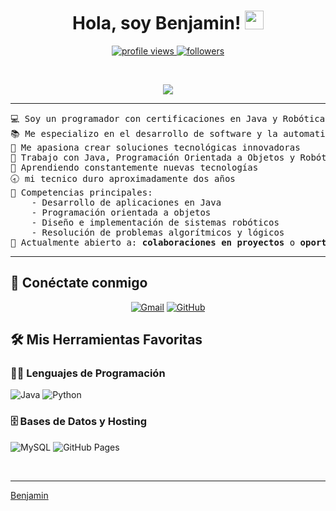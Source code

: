 <h1 align="center">
Hola, soy Benjamin! 
 <a href="https://github.com/TU-USUARIO" target="_self">
  <img src="https://media.giphy.com/media/hvRJCLFzcasrR4ia7z/giphy.gif" width="30">
 </a>
</h1>

<p align="center">
 <a href="https://github.com/TU-USUARIO">
  <img src="https://komarev.com/ghpvc/?username=TU-USUARIO&label=Profile%20views&color=0e75b6&style=flat" alt="profile views" />
 </a>
 <a href="https://github.com/TU-USUARIO">
  <img src="https://img.shields.io/github/followers/TU-USUARIO?label=Followers" alt="followers" />
 </a>
</p>

<br/>

<p align="center">
 <a href="https://github.com/TU-USUARIO">
  <img src="https://readme-typing-svg.herokuapp.com?lines=Programador+Java;Desarrollador+de+Sistemas+Robóticos;Apasionado+por+la+Tecnología;Siempre+aprendiendo+nuevas+cosas&center=true&width=380&height=45">
 </a>
</p>

<hr>

<pre>
💻 Soy un programador con certificaciones en Java y Robótica estas certificaciones las obtuve en el DUOC y en la universidad la catolica
📚 Me especializo en el desarrollo de software y la automatización
📝 Me apasiona crear soluciones tecnológicas innovadoras
🔭 Trabajo con Java, Programación Orientada a Objetos y Robótica
🌱 Aprendiendo constantemente nuevas tecnologías
🕣 mi tecnico duro aproximadamente dos años
🌟 Competencias principales:
    - Desarrollo de aplicaciones en Java
    - Programación orientada a objetos
    - Diseño e implementación de sistemas robóticos
    - Resolución de problemas algorítmicos y lógicos
🤔 Actualmente abierto a: <b>colaboraciones en proyectos</b> o <b>oportunidades profesionales</b>
</pre>

<hr>

## 🤝 Conéctate conmigo
<p align="center">
 <a href="mailto:tuemail@gmail.com"><img src="https://img.shields.io/badge/gmail-%23EA4335.svg?style=plastic&logo=gmail&logoColor=white" alt="Gmail"/></a>
 <a href="https://github.com/TU-USUARIO"><img src="https://img.shields.io/badge/github-%23181717.svg?style=plastic&logo=github&logoColor=white" alt="GitHub"/></a>
</p>

## 🛠️ Mis Herramientas Favoritas

### 👨‍💻 Lenguajes de Programación
<p>
    <img alt="Java" src="https://img.shields.io/badge/Java-%23ED8B00.svg?logo=java&logoColor=white">
    <img alt="Python" src="https://img.shields.io/badge/Python-%2314354C.svg?logo=python&logoColor=white">
</p>


### 🗄️ Bases de Datos y Hosting
<p>
    <img alt="MySQL" src="https://img.shields.io/badge/MySQL-4479A1.svg?logo=mysql&logoColor=white">
    <img alt="GitHub Pages" src="https://img.shields.io/badge/GitHub%20Pages-%23327FC7.svg?logo=github&logoColor=white">
</p>


</br>


</p>

------

[Benjamin](https://github.com/TU-USUARIO)
